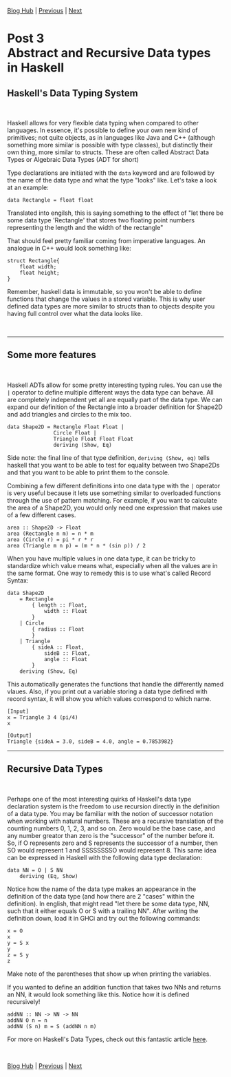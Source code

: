 [Blog Hub](../index) | [Previous](post2) | [Next](post4)

# Post 3<br>Abstract and Recursive Data types in Haskell

## Haskell's Data Typing System

<br>

Haskell allows for very flexible data typing when compared to other languages. In essence, it's possible to define your own new kind of primitives; not quite objects, as in languages like Java and C++ (although something more similar is possible with type classes), but distinctly their own thing, more similar to structs. These are often called Abstract Data Types or Algebraic Data Types (ADT for short)

Type declarations are initiated with the `data` keyword and are followed by the name of the data type and what the type "looks" like. Let's take a look at an example:

    data Rectangle = float float

Translated into engilsh, this is saying something to the effect of "let there be some data type 'Rectangle' that stores two floating point numbers representing the length and the width of the rectangle"

That should feel pretty familiar coming from imperative languages. An analogue in C++ would look something like:

    struct Rectangle{
        float width;
        float height;
    }

Remember, haskell data is immutable, so you won't be able to define functions that change the values in a stored variable. This is why user defined data types are more similar to structs than to objects despite you having full control over what the data looks like.

<br>

---

## Some more features

<br>

Haskell ADTs allow for some pretty interesting typing rules. You can use the `|` operator to define multiple different ways the data type can behave. All are completely independent yet all are equally part of the data type. We can expand our definition of the Rectangle into a broader definition for Shape2D and add triangles and circles to the mix too.

    data Shape2D = Rectangle Float Float |
                   Circle Float |
                   Triangle Float Float Float
                   deriving (Show, Eq)

Side note: the final line of that type definition, `deriving (Show, eq)` tells haskell that you want to be able to test for equality between two Shape2Ds and that you want to be able to print them to the console.

Combining a few different definitions into one data type with the `|` operator is very useful because it lets use something similar to overloaded functions through the use of pattern matching. For example, if you want to calculate the area of a Shape2D, you would only need one expression that makes use of a few different cases.

    area :: Shape2D -> Float
    area (Rectangle n m) = n * m
    area (Circle r) = pi * r * r
    area (Triangle m n p) = (m * n * (sin p)) / 2

When you have multiple values in one data type, it can be tricky to standardize which value means what, especially when all the values are in the same format. One way to remedy this is to use what's called Record Syntax:

    data Shape2D
        = Rectangle
            { length :: Float,
                width :: Float
            }
        | Circle
            { radius :: Float
            }
        | Triangle
            { sideA :: Float,
                sideB :: Float,
                angle :: Float
            }
        deriving (Show, Eq)

This automatically generates the functions that handle the differently named vlaues. Also, if you print out a variable storing a data type defined with record syntax, it will show you which values correspond to which name.

    [Input]
    x = Triangle 3 4 (pi/4)
    x

    [Output]
    Triangle {sideA = 3.0, sideB = 4.0, angle = 0.7853982}

---

## Recursive Data Types

<br>

Perhaps one of the most interesting quirks of Haskell's data type declaration system is the freedom to use recursion directly in the definition of a data type. You may be familiar with the notion of successor notation when working with natural numbers. These are a recursive translation of the counting numbers 0, 1, 2, 3, and so on. Zero would be the base case, and any number greator than zero is the "successor" of the number before it. So, if O represents zero and S represents the successor of a number, then SO would represent 1 and SSSSSSSSO would represent 8. This same idea can be expressed in Haskell with the following data type declaration:

    data NN = O | S NN
        deriving (Eq, Show)

Notice how the name of the data type makes an appearance in the definition of the data type (and how there are 2 "cases" within the definition). In english, that might read "let there be some data type, NN, such that it either equals O or S with a trailing NN". After writing the definition down, load it in GHCi and try out the following commands:

    x = O
    x
    y = S x
    y
    z = S y
    z

Make note of the parentheses that show up when printing the variables.

If you wanted to define an addition function that takes two NNs and returns an NN, it would look something like this. Notice how it is defined recursively!

    addNN :: NN -> NN -> NN
    addNN O n = n
    addNN (S n) m = S (addNN n m)

For more on Haskell's Data Types, check out this fantastic article [here](http://learnyouahaskell.com/making-our-own-types-and-typeclasses).

<br>

[Blog Hub](../index) | [Previous](post2) | [Next](post4)
